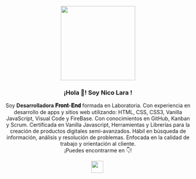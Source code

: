 

<p align="center" width="300">
  <img align="center" width="200" src="https://cdn-icons-png.flaticon.com/512/4883/4883476.png" />
   <h3 align="center">¡Hola 👋! Soy Nico Lara !
</h3>
</p>

<p align="center">Soy <strong>Desarrolladora 𝐅𝐫𝐨𝐧𝐭-𝐄𝐧𝐝</strong> formada en Laboratoria. Con experiencia en desarrollo de apps y sitios web utilizando: HTML, CSS, CSS3, Vanilla JavaScript, Visual Code y FireBase. Con conocimientos en GitHub, Kanban y Scrum.
Certificada en Vanilla Javascript, Herramientas y Librerías para la creación de productos digitales semi-avanzados. Hábil en búsqueda de información, análisis y resolución de problemas. Enfocada en la calidad de trabajo y orientación al cliente.<br />¡Puedes encontrarme en 👇!</p>
<p align="center">
   <a href="https://www.linkedin.com/in/nicole-patricia-lara-abarca-39437653/" style='margin-right:4px'>
    <img align="center" width="32"  src="https://cdn-icons-png.flaticon.com/512/1409/1409945.png" />
  </a>
  
